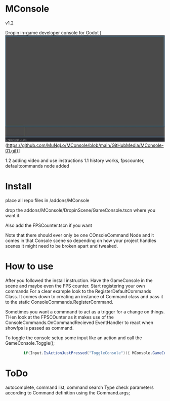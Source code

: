 # MConsole

v1.2

Dropin in-game developer console for Godot
[![Demo](https://github.com/MuNgLo/MConsole/blob/main/GitHubMedia/MConsole-01.gif)(https://github.com/MuNgLo/MConsole/blob/main/GitHubMedia/MConsole-01.gif)]

1.2 adding video and use instructions
1.1 history works, fpscounter, defaultcommands node added

# Install

place all repo files in /addons/MConsole

drop the addons/MConsole/DropinScene/GameConsole.tscn where you want it.

Also add the FPSCounter.tscn if you want

Note that there should ever only be one COnsoleCommand Node and it comes in that Console scene so depending on how your project
handles scenes it might need to be broken apart and tweaked.

# How to use

After you followed the install instruction. Have the GameConsole in the scene and maybe even the FPS counter. Start registering your own commands
For a clear example look to the RegisterDefaultCommands Class. It comes down to creating an instance of Command class and pass it to the static ConsoleCommands.RegisterCommand.

Sometimes you want a commnand to act as a trigger for a change on things. THen look at the FPSCOunter as it makes use of the ConsoleCommands.OnCommandRecieved EventHandler to
react when showfps is passed as command.

To toggle the console setup some input like an action and call the GameConsole.Toggle();
```cs
        if(Input.IsActionJustPressed("ToggleConsole")){ MConsole.GameConsole.Toggle(); }
```


# ToDo
autocomplete, command list, command search
Type check parameters according to Command definition using the Command.args;
